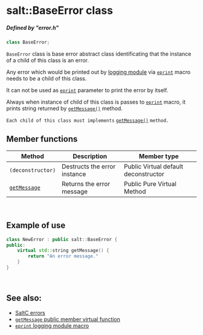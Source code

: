 # salt::BaseError class
##### Defined by "error.h" 
```cpp
class BaseError;
```
`BaseError` class is base error abstract class identificating that the instance of a child of this class is an error.

Any error which would be printed out by [logging module](<logging-module-link-placeholder>) via [`eprint`](<eprint-link-placeholder>) macro needs to be a child of this class.

It can not be used as [`eprint`](<eprint-link-placeholder>) parameter to print the error by itself.

Always when instance of child of this class is passes to [`eprint`](<eprint-link-placeholder>) macro, it prints string returned by [`getMessage()`](BaseError/getMessage.md) method.

`Each child of this class must implements` [`getMessage()`](BaseError/getMessage.md) ```method.``` 
<br>

## Member functions
| Method | Description | Member type |
|--------|-------------|------------------|
| `(deconstructor)` | Destructs the error instance | Public Virtual default deconstructor |
| [`getMessage`](BaseError/getMessage.md) | Returns the error message | Public Pure Virtual Method |
<br>

## Example of use
```cpp
class NewError : public salt::BaseError {
public:
    virtual std::string getMessage() {
        return "An error message."
    }
}
```
<br>

## See also:
+ [SaltC errors](../README.md)
+ [`getMessage` public member virtual function](getMessage.md)
+ [`eprint` logging module macro](<eprint-link-placeholder>)